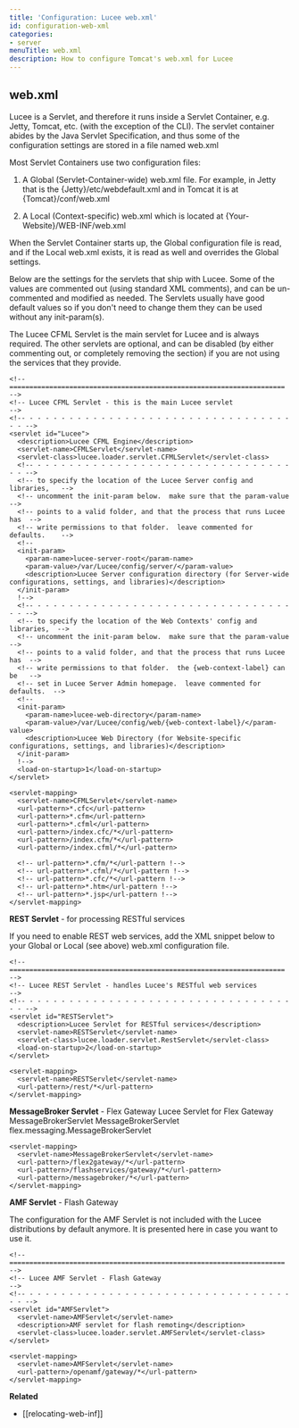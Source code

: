 ```yaml
---
title: 'Configuration: Lucee web.xml'
id: configuration-web-xml
categories:
- server
menuTitle: web.xml
description: How to configure Tomcat's web.xml for Lucee
---
```


## web.xml ##

Lucee is a Servlet, and therefore it runs inside a Servlet Container, e.g. Jetty, Tomcat, etc. (with the exception of the CLI). The servlet container abides by the Java Servlet Specification, and thus some of the configuration settings are stored in a file named web.xml

Most Servlet Containers use two configuration files:

1. A Global (Servlet-Container-wide) web.xml file. For example, in Jetty that is the {Jetty}/etc/webdefault.xml and in Tomcat it is at {Tomcat}/conf/web.xml

1. A Local (Context-specific) web.xml which is located at {Your-Website}/WEB-INF/web.xml

When the Servlet Container starts up, the Global configuration file is read, and if the Local web.xml exists, it is read as well and overrides the Global settings.

Below are the settings for the servlets that ship with Lucee. Some of the values are commented out (using standard XML comments), and can be un-commented and modified as needed. The Servlets usually have good default values so if you don't need to change them they can be used without any init-param(s).

The Lucee CFML Servlet is the main servlet for Lucee and is always required. The other servlets are optional, and can be disabled (by either commenting out, or completely removing the section) if you are not using the services that they provide.

```lucee
<!-- ===================================================================== -->
<!-- Lucee CFML Servlet - this is the main Lucee servlet                   -->
<!-- - - - - - - - - - - - - - - - - - - - - - - - - - - - - - - - - - - - -->
<servlet id="Lucee">
  <description>Lucee CFML Engine</description>
  <servlet-name>CFMLServlet</servlet-name>
  <servlet-class>lucee.loader.servlet.CFMLServlet</servlet-class>
  <!-- - - - - - - - - - - - - - - - - - - - - - - - - - - - - - - - - - - -->
  <!-- to specify the location of the Lucee Server config and libraries,   -->
  <!-- uncomment the init-param below.  make sure that the param-value     -->
  <!-- points to a valid folder, and that the process that runs Lucee has  -->
  <!-- write permissions to that folder.  leave commented for defaults.    -->
  <!--
  <init-param>
    <param-name>lucee-server-root</param-name>
    <param-value>/var/Lucee/config/server/</param-value>
    <description>Lucee Server configuration directory (for Server-wide configurations, settings, and libraries)</description>
  </init-param>
  !-->
  <!-- - - - - - - - - - - - - - - - - - - - - - - - - - - - - - - - - - - -->
  <!-- to specify the location of the Web Contexts' config and libraries,  -->
  <!-- uncomment the init-param below.  make sure that the param-value     -->
  <!-- points to a valid folder, and that the process that runs Lucee has  -->
  <!-- write permissions to that folder.  the {web-context-label} can be   -->
  <!-- set in Lucee Server Admin homepage.  leave commented for defaults.  -->
  <!--
  <init-param>
    <param-name>lucee-web-directory</param-name>
    <param-value>/var/Lucee/config/web/{web-context-label}/</param-value>
    <description>Lucee Web Directory (for Website-specific configurations, settings, and libraries)</description>
  </init-param>
  !-->
  <load-on-startup>1</load-on-startup>
</servlet>

<servlet-mapping>
  <servlet-name>CFMLServlet</servlet-name>
  <url-pattern>*.cfc</url-pattern>
  <url-pattern>*.cfm</url-pattern>
  <url-pattern>*.cfml</url-pattern>
  <url-pattern>/index.cfc/*</url-pattern>
  <url-pattern>/index.cfm/*</url-pattern>
  <url-pattern>/index.cfml/*</url-pattern>

  <!-- url-pattern>*.cfm/*</url-pattern !-->
  <!-- url-pattern>*.cfml/*</url-pattern !-->
  <!-- url-pattern>*.cfc/*</url-pattern !-->
  <!-- url-pattern>*.htm</url-pattern !-->
  <!-- url-pattern>*.jsp</url-pattern !-->
</servlet-mapping>
```

**REST Servlet** - for processing RESTful services

If you need to enable REST web services, add the XML snippet below to your Global or Local (see above) web.xml configuration file.

```lucee
<!-- ===================================================================== -->
<!-- Lucee REST Servlet - handles Lucee's RESTful web services             -->
<!-- - - - - - - - - - - - - - - - - - - - - - - - - - - - - - - - - - - - -->
<servlet id="RESTServlet">
  <description>Lucee Servlet for RESTful services</description>
  <servlet-name>RESTServlet</servlet-name>
  <servlet-class>lucee.loader.servlet.RestServlet</servlet-class>
  <load-on-startup>2</load-on-startup>
</servlet>  

<servlet-mapping>
  <servlet-name>RESTServlet</servlet-name>
  <url-pattern>/rest/*</url-pattern>
</servlet-mapping>
```

**MessageBroker Servlet** - Flex Gateway Lucee Servlet for Flex Gateway MessageBrokerServlet MessageBrokerServlet flex.messaging.MessageBrokerServlet

```lucee
<servlet-mapping>
  <servlet-name>MessageBrokerServlet</servlet-name>
  <url-pattern>/flex2gateway/*</url-pattern>
  <url-pattern>/flashservices/gateway/*</url-pattern>
  <url-pattern>/messagebroker/*</url-pattern>
</servlet-mapping>
```

**AMF Servlet** - Flash Gateway

The configuration for the AMF Servlet is not included with the Lucee distributions by default anymore. It is presented here in case you want to use it.

```lucee
<!-- ===================================================================== -->
<!-- Lucee AMF Servlet - Flash Gateway                                     -->
<!-- - - - - - - - - - - - - - - - - - - - - - - - - - - - - - - - - - - - -->
<servlet id="AMFServlet">
  <servlet-name>AMFServlet</servlet-name>
  <description>AMF servlet for flash remoting</description>
  <servlet-class>lucee.loader.servlet.AMFServlet</servlet-class>
</servlet>

<servlet-mapping>
  <servlet-name>AMFServlet</servlet-name>
  <url-pattern>/openamf/gateway/*</url-pattern>
</servlet-mapping>
```

**Related**

- [[relocating-web-inf]]
